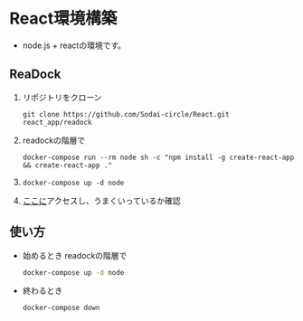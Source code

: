 # React環境構築

- node.js + reactの環境です。


## ReaDock

1. リポジトリをクローン

   ```
   git clone https://github.com/Sodai-circle/React.git react_app/readock
   ```

2. readockの階層で

   ```
   docker-compose run --rm node sh -c "npm install -g create-react-app && create-react-app ."
   ```

3. ```
   docker-compose up -d node
   ```

4. [ここに](http://localhost:3000)アクセスし、うまくいっているか確認


## 使い方

- 始めるとき readockの階層で
   ```bash
   docker-compose up -d node
   ```
- 終わるとき
   ```bash
   docker-compose down
   ```

   
